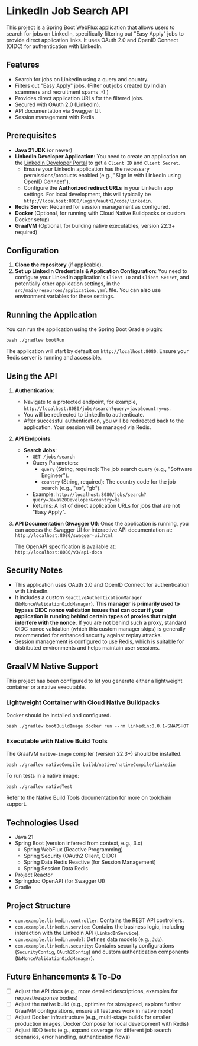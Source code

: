 # LinkedIn Job Search API

This project is a Spring Boot WebFlux application that allows users to search for jobs on LinkedIn, specifically filtering out "Easy Apply" jobs to provide direct application links. It uses OAuth 2.0 and OpenID Connect (OIDC) for authentication with LinkedIn.

## Features

*   Search for jobs on LinkedIn using a query and country.
*   Filters out "Easy Apply" jobs. (Filter out jobs created by Indian scammers and recruitment spams :-) )
*   Provides direct application URLs for the filtered jobs.
*   Secured with OAuth 2.0 (LinkedIn).
*   API documentation via Swagger UI.
*   Session management with Redis.

## Prerequisites

*   **Java 21 JDK** (or newer)
*   **LinkedIn Developer Application**: You need to create an application on the [LinkedIn Developer Portal](https://developer.linkedin.com/) to get a `Client ID` and `Client Secret`.
    *   Ensure your LinkedIn application has the necessary permissions/products enabled (e.g., "Sign In with LinkedIn using OpenID Connect").
    *   Configure the **Authorized redirect URLs** in your LinkedIn app settings. For local development, this will typically be `http://localhost:8080/login/oauth2/code/linkedin`.
*   **Redis Server**: Required for session management as configured.
*   **Docker** (Optional, for running with Cloud Native Buildpacks or custom Docker setup)
*   **GraalVM** (Optional, for building native executables, version 22.3+ required)

## Configuration

1.  **Clone the repository** (if applicable).
2.  **Set up LinkedIn Credentials & Application Configuration**:
    You need to configure your LinkedIn application's `Client ID` and `Client Secret`, and potentially other application settings, in the `src/main/resources/application.yaml` file. You can also use environment variables for these settings.

## Running the Application

You can run the application using the Spring Boot Gradle plugin:

``` bash ./gradlew bootRun ```

The application will start by default on `http://localhost:8080`. Ensure your Redis server is running and accessible.

## Using the API

1.  **Authentication**:
    *   Navigate to a protected endpoint, for example, `http://localhost:8080/jobs/search?query=java&country=us`.
    *   You will be redirected to LinkedIn to authenticate.
    *   After successful authentication, you will be redirected back to the application. Your session will be managed via Redis.

2.  **API Endpoints**:
    *   **Search Jobs**:
        *   `GET /jobs/search`
        *   Query Parameters:
            *   `query` (String, required): The job search query (e.g., "Software Engineer").
            *   `country` (String, required): The country code for the job search (e.g., "us", "gb").
        *   Example: `http://localhost:8080/jobs/search?query=Java%20Developer&country=de`
        *   Returns: A list of direct application URLs for jobs that are not "Easy Apply".

3.  **API Documentation (Swagger UI)**:
    Once the application is running, you can access the Swagger UI for interactive API documentation at:
    `http://localhost:8080/swagger-ui.html`

    The OpenAPI specification is available at:
    `http://localhost:8080/v3/api-docs`

## Security Notes

*   This application uses OAuth 2.0 and OpenID Connect for authentication with LinkedIn.
*   It includes a custom `ReactiveAuthenticationManager` (`NoNonceValidationOidcManager`). **This manager is primarily used to bypass OIDC nonce validation issues that can occur if your application is running behind certain types of proxies that might interfere with the nonce.** If you are not behind such a proxy, standard OIDC nonce validation (which this custom manager skips) is generally recommended for enhanced security against replay attacks.
*   Session management is configured to use Redis, which is suitable for distributed environments and helps maintain user sessions.

## GraalVM Native Support

This project has been configured to let you generate either a lightweight container or a native executable.

### Lightweight Container with Cloud Native Buildpacks
Docker should be installed and configured.

``` bash ./gradlew bootBuildImage docker run --rm linkedin:0.0.1-SNAPSHOT ```


### Executable with Native Build Tools
The GraalVM `native-image` compiler (version 22.3+) should be installed.

``` bash ./gradlew nativeCompile build/native/nativeCompile/linkedin ```

To run tests in a native image:

``` bash ./gradlew nativeTest ```

Refer to the Native Build Tools documentation for more on toolchain support.

## Technologies Used

*   Java 21
*   Spring Boot (version inferred from context, e.g., 3.x)
    *   Spring WebFlux (Reactive Programming)
    *   Spring Security (OAuth2 Client, OIDC)
    *   Spring Data Redis Reactive (for Session Management)
    *   Spring Session Data Redis
*   Project Reactor
*   Springdoc OpenAPI (for Swagger UI)
*   Gradle

## Project Structure

*   `com.example.linkedin.controller`: Contains the REST API controllers.
*   `com.example.linkedin.service`: Contains the business logic, including interaction with the LinkedIn API (`LinkedInService`).
*   `com.example.linkedin.model`: Defines data models (e.g., `Job`).
*   `com.example.linkedin.security`: Contains security configurations (`SecurityConfig`, `OAuth2Config`) and custom authentication components (`NoNonceValidationOidcManager`).

## Future Enhancements & To-Do

- [ ]  Adjust the API docs (e.g., more detailed descriptions, examples for request/response bodies)
- [ ]  Adjust the native build (e.g., optimize for size/speed, explore further GraalVM configurations, ensure all features work in native mode)
- [ ]  Adjust Docker infrastructure (e.g., multi-stage builds for smaller production images, Docker Compose for local development with Redis)
- [ ]  Adjust BDD tests (e.g., expand coverage for different job search scenarios, error handling, authentication flows)